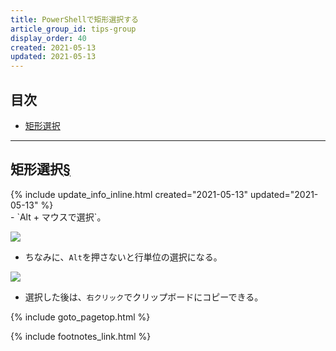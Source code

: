 ```yaml
---
title: PowerShellで矩形選択する
article_group_id: tips-group
display_order: 40
created: 2021-05-13
updated: 2021-05-13
---
```

## <a name="index">目次</a>

<ul id="index_ul">
<li><a href="#rectangle-selection">矩形選択</a></li>
</ul>

* * *
## <a name="rectangle-selection">矩形選択</a><a href="#rectangle-selection">§</a>
<div class="chapter-updated">{% include update_info_inline.html created="2021-05-13" updated="2021-05-13" %}</div>
- `Alt + マウスで選択`。

![](https://cdn-ak.f.st-hatena.com/images/fotolife/f/fumokmm/20210513/20210513211934.png)

- ちなみに、`Alt`を押さないと行単位の選択になる。

![](https://cdn-ak.f.st-hatena.com/images/fotolife/f/fumokmm/20210513/20210513211429.png)

- 選択した後は、`右クリック`でクリップボードにコピーできる。

{% include goto_pagetop.html %}

{% include footnotes_link.html %}

